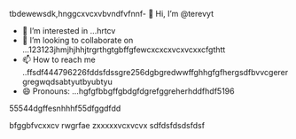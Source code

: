 tbdewewsdk,hnggcxvcxvbvndfvfnnf- 👋 Hi, I’m @terevyt
- 👀 I’m interested in ...hrtcv
- 💞️ I’m looking to collaborate on ...123123jhmjhjhhjtrgrthgtgbffgfewcxcxcxvcxvcxxcfgthtt
- 📫 How to reach me ..ffsdf444796226fddsfdssgre256dgbgredwwffghhgfgfhergsdfbvvcgerergregwqdsabtyutbyubtyu
- 😄 Pronouns: ...hgfgfbbgffgbdgfdgrefggreherhddfhdf5196
<!---4565werasdf4458dfg6262dsfgrerertjmhhsvfyfsdsddshdffdfdgdgfdgfgdfdddrttr
terevyt/terevyt is a ✨ special ✨ repository because its `README.md` (this f63ile) appears on your GitHub p58rodfgdfaadfdfbdfxcvshngghn
You can click the Preview link to take a look at your changevxxxxs.р123465bfdcvbcvbvcgerregrefd.lkj,nmnrgereregjjhfjghj
--->55544dgffesnhhhf55dfggdfdd
bfggbfvcxxcv
rwgrfae
zxxxxxvcxvcvx
sdfdsfdsdsfdsf

